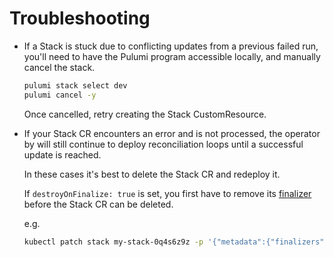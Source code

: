 # Troubleshooting

* If a Stack is stuck due to conflicting updates from a previous failed run,
you'll need to have the Pulumi program accessible locally, and manually cancel the stack.

  ```bash
  pulumi stack select dev
  pulumi cancel -y
  ```
  
  Once cancelled, retry creating the Stack CustomResource.

* If your Stack CR encounters an error and is not processed, the operator by
will still continue to deploy reconciliation loops until a successful update is reached.

  In these cases it's best to delete the Stack CR and redeploy it.
  
  If `destroyOnFinalize: true` is set, you first have to remove its
  [finalizer](https://kubernetes.io/docs/tasks/extend-kubernetes/custom-resources/custom-resource-definitions/) before the Stack CR can be deleted.
  
  e.g.
  
  ```bash
  kubectl patch stack my-stack-0q4s6z9z -p '{"metadata":{"finalizers": []}}' --type=merge
  ```
